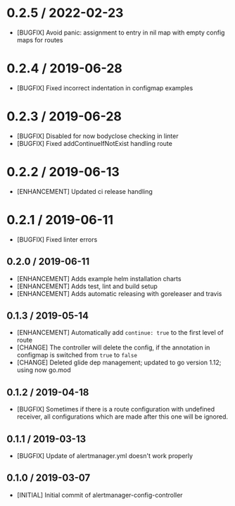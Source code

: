 # 0.2.5 / 2022-02-23
* [BUGFIX] Avoid panic: assignment to entry in nil map with empty config maps for routes

# 0.2.4 / 2019-06-28
 * [BUGFIX] Fixed incorrect indentation in configmap examples 

# 0.2.3 / 2019-06-28
 * [BUGFIX] Disabled for now bodyclose checking in linter
 * [BUGFIX] Fixed addContinueIfNotExist handling route

# 0.2.2 / 2019-06-13
 * [ENHANCEMENT] Updated ci release handling

# 0.2.1 / 2019-06-11
 * [BUGFIX] Fixed linter errors

## 0.2.0 / 2019-06-11
* [ENHANCEMENT] Adds example helm installation charts
* [ENHANCEMENT] Adds test, lint and build setup
* [ENHANCEMENT] Adds automatic releasing with goreleaser and travis

## 0.1.3 / 2019-05-14
* [ENHANCEMENT] Automatically add `continue: true` to the first level of route
* [CHANGE] The controller will delete the config, if the annotation in configmap is switched from `true` to `false`
* [CHANGE] Deleted glide dep management; updated to go version 1.12; using now go.mod

## 0.1.2 / 2019-04-18
* [BUGFIX] Sometimes if there is a route configuration with undefined receiver, all configurations which are made after this one will be ignored.

## 0.1.1 / 2019-03-13
* [BUGFIX] Update of alertmanager.yml doesn't work properly 

## 0.1.0 / 2019-03-07
* [INITIAL] Initial commit of alertmanager-config-controller
